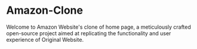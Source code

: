# Amazon-Clone
Welcome to Amazon Website's clone of home page, a meticulously crafted open-source project aimed at replicating the functionality and user experience of Original Website. 

